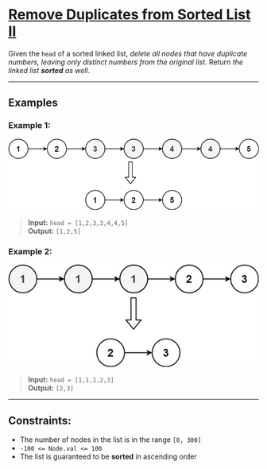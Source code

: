 # [Remove Duplicates from Sorted List II](https://leetcode.com/problems/remove-duplicates-from-sorted-list-ii/)

Given the `head` of a sorted linked list, *delete all nodes that have duplicate numbers, leaving only distinct numbers from the original list*. Return *the linked list **sorted** as well*.

---

## Examples

### Example 1:
![ex1](../../Image/82-1.png)
> **Input:** `head = [1,2,3,3,4,4,5]`  
> **Output:** `[1,2,5]`

### Example 2:
![ex2](../../Image/82-2.png)
> **Input:** `head = [1,1,1,2,3]`  
> **Output:** `[2,3]`

---

## Constraints:
- The number of nodes in the list is in the range `[0, 300]`
- `-100 <= Node.val <= 100`
- The list is guaranteed to be **sorted** in ascending order 